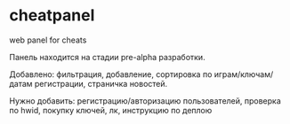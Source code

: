 # cheatpanel
web panel for cheats

Панель находится на стадии pre-alpha разработки.

Добавлено:
фильтрация, добавление, сортировка по играм/ключам/датам регистрации, страничка новостей.

Нужно добавить:
регистрацию/авторизацию пользователей, проверка по hwid, покупку  ключей, лк, инструкцию по деплою 
